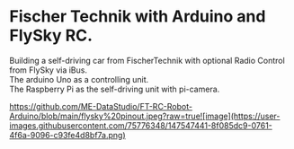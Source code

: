 # Fischer Technik with Arduino and FlySky RC. 

Building a self-driving car from FischerTechnik with optional Radio Control from FlySky via iBus.  
The arduino Uno as a controlling unit.  
The Raspberry Pi as the self-driving unit with pi-camera.

https://github.com/ME-DataStudio/FT-RC-Robot-Arduino/blob/main/flysky%20pinout.jpeg?raw=true![image](https://user-images.githubusercontent.com/75776348/147547441-8f085dc9-0761-4f6a-9096-c93fe4d8bf7a.png)

